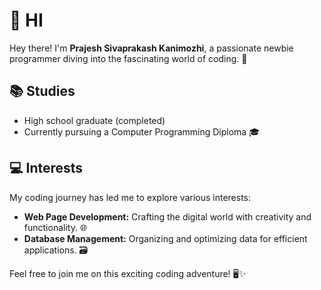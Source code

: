 # 👋 HI

Hey there! I'm **Prajesh Sivaprakash Kanimozhi**, a passionate newbie programmer diving into the fascinating world of coding. 🚀

## 📚 Studies

- High school graduate (completed)
- Currently pursuing a Computer Programming Diploma 🎓

## 💻 Interests

My coding journey has led me to explore various interests:

- **Web Page Development:** Crafting the digital world with creativity and functionality. 🌐
- **Database Management:** Organizing and optimizing data for efficient applications. 🗃️

Feel free to join me on this exciting coding adventure! 🖥️✨
